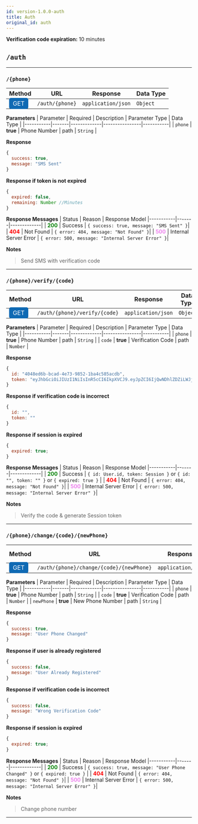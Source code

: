 ```yaml
---
id: version-1.0.0-auth
title: Auth
original_id: auth
---
```


**Verification code expiration:** 10 minutes

## `/auth`

---

### `/{phone}`

| Method                                                                                          | URL             | Response           | Data Type |
| ----------------------------------------------------------------------------------------------- | --------------- | ------------------ | --------- |
| <span style="background-color:#0f6ab4;color:#fff;padding:5px 10px;border-radius:5px">GET</span> | `/auth/{phone}` | `application/json` | `Object`  |

**Parameters**
| Parameter | Required | Description | Parameter Type | Data Type |
|-----------|-------|-------------|----------------|-----------|
| `phone` | **true** | Phone Number | path | `String` |

**Response**

```js
{
  success: true,
  message: "SMS Sent"
}
```

**Response if token is not expired**

```js
{
  expired: false,
  remaining: Number //Minutes
}
```

**Response Messages**
| Status | Reason | Response Model
|-----------|-------|-------------|
| <span style="color:green">**200**</span> | Success | `{ success: true, message: "SMS Sent" }`|
| <span style="color:red">**404**</span> | Not Found | `{ error: 404, message: "Not Found" }`|
| <span style="color:violet">**500**</span> | Internal Server Error | `{ error: 500, message: "Internal Server Error" }`|

**Notes**

> Send SMS with verification code

---

### `/{phone}/verify/{code}`

| Method                                                                                          | URL                           | Response           | Data Type |
| ----------------------------------------------------------------------------------------------- | ----------------------------- | ------------------ | --------- |
| <span style="background-color:#0f6ab4;color:#fff;padding:5px 10px;border-radius:5px">GET</span> | `/auth/{phone}/verify/{code}` | `application/json` | `Object`  |

**Parameters**
| Parameter | Required | Description | Parameter Type | Data Type |
|-----------|-------|-------------|----------------|-----------|
| `phone` | **true** | Phone Number | path | `String` |
| `code` | **true** | Verification Code | path | `Number` |

**Response**

```js
{
  id: "4048ed6b-bcad-4e73-9852-1ba4c585acdb",
  token: "eyJhbGciOiJIUzI1NiIsInR5cCI6IkpXVCJ9.eyJpZCI6IjQwNDhlZDZiLWJjYWQtNGU3My05ODUyLTFiYTRjNTg1YWNkYiIsImlhdCI6MTU1OTMwOTY4NX0.bFnM8hy5fPgW7_omZ3qIRj81i7kFFJU0xqHXwfbbyb4"
}
```

**Response if verification code is incorrect**

```js
{
  id: "",
  token: ""
}
```

**Response if session is expired**

```js
{
  expired: true;
}
```

**Response Messages**
| Status | Reason | Response Model
|-----------|-------|-------------|
| <span style="color:green">**200**</span> | Success | `{ id: User.id, token: Session }` or `{ id: "", token: "" }` or `{ expired: true }` |
| <span style="color:red">**404**</span> | Not Found | `{ error: 404, message: "Not Found" }`|
| <span style="color:violet">**500**</span> | Internal Server Error | `{ error: 500, message: "Internal Server Error" }`|

**Notes**

> Verify the code & generate Session token

---

### `/{phone}/change/{code}/{newPhone}`

| Method                                                                                          | URL                                      | Response           | Data Type |
| ----------------------------------------------------------------------------------------------- | ---------------------------------------- | ------------------ | --------- |
| <span style="background-color:#0f6ab4;color:#fff;padding:5px 10px;border-radius:5px">GET</span> | `/auth/{phone}/change/{code}/{newPhone}` | `application/json` | `Object`  |

**Parameters**
| Parameter | Required | Description | Parameter Type | Data Type |
|-----------|-------|-------------|----------------|-----------|
| `phone` | **true** | Phone Number | path | `String` |
| `code` | **true** | Verification Code | path | `Number` |
| `newPhone` | **true** | New Phone Number | path | `String` |

**Response**

```js
{
  success: true,
  message: "User Phone Changed"
}
```

**Response if user is already registered**

```js
{
  success: false,
  message: "User Already Registered"
}
```

**Response if verification code is incorrect**

```js
{
  success: false,
  message: "Wrong Verification Code"
}
```

**Response if session is expired**

```js
{
  expired: true;
}
```

**Response Messages**
| Status | Reason | Response Model
|-----------|-------|-------------|
| <span style="color:green">**200**</span> | Success | `{ success: true, message: "User Phone Changed" }` or `{ expired: true }` |
| <span style="color:red">**404**</span> | Not Found | `{ error: 404, message: "Not Found" }`|
| <span style="color:violet">**500**</span> | Internal Server Error | `{ error: 500, message: "Internal Server Error" }`|

**Notes**

> Change phone number

---
